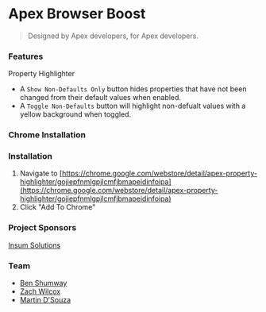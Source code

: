# Apex Browser Boost

> Designed by Apex developers, for Apex developers.

### Features
Property Highlighter
* A `Show Non-Defaults Only` button hides properties that have not been changed from their default values when enabled.
* A `Toggle Non-Defaults` button will highlight non-defualt values with a yellow background when toggled.
<YouTube Video Pending>


### Chrome Installation

### Installation
1. Navigate to [https://chrome.google.com/webstore/detail/apex-property-highlighter/gojiepfnmlgpjlcmfjbmapeidinfoipa](https://chrome.google.com/webstore/detail/apex-property-highlighter/gojiepfnmlgpjlcmfjbmapeidinfoipa)
2. Click "Add To Chrome"

### Project Sponsors
[Insum Solutions](http://insum.ca)

### Team
* [Ben Shumway](mailto:bshumway@insum.ca)  
* [Zach Wilcox](mailto:zwilcox@insum.ca)
* [Martin D'Souza](mailto:mdsouza@insum.ca)
